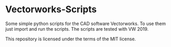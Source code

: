 # Vectorworks-Scripts

Some simple python scripts for the CAD software Vectorworks. To use them just import and run the scripts. The scripts are tested with VW 2019.


This repository is licensed under the terms of the MIT license.
